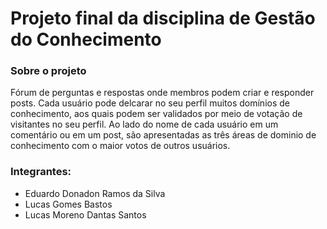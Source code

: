 # Projeto final da disciplina de Gestão do Conhecimento

### Sobre o projeto

Fórum de perguntas e respostas onde membros podem criar e responder posts. Cada usuário pode delcarar no seu perfil muitos domínios de conhecimento, aos quais podem ser validados por meio de votação de visitantes no seu perfil. Ao lado do nome de cada usuário em um comentário ou em um post, são apresentadas as três áreas de dominio de conhecimento com o maior votos de outros usuários.

### Integrantes:
- Eduardo Donadon Ramos da Silva
- Lucas Gomes Bastos
- Lucas Moreno Dantas Santos
